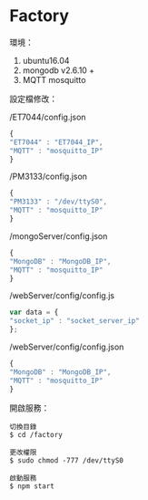 # Factory

環境：

1. ubuntu16.04
2. mongodb v2.6.10 +
3. MQTT mosquitto

設定檔修改：

/ET7044/config.json

```js
{
"ET7044" : "ET7044_IP",
"MQTT" : "mosquitto_IP"
}
```

/PM3133/config.json

```js
{
"PM3133" : "/dev/ttyS0",
"MQTT" : "mosquitto_IP"
}
```

/mongoServer/config.json

```js
{
"MongoDB" : "MongoDB_IP",
"MQTT" : "mosquitto_IP"
}
```

/webServer/config/config.js

```js
var data = {
"socket_ip" : "socket_server_ip"
};
```

/webServer/config/config.json

```js
{
"MongoDB" : "MongoDB_IP",
"MQTT" : "mosquitto_IP"
}
```

開啟服務：

```
切換目錄
$ cd /factory

更改權限
$ sudo chmod -777 /dev/ttyS0

啟動服務
$ npm start
```
